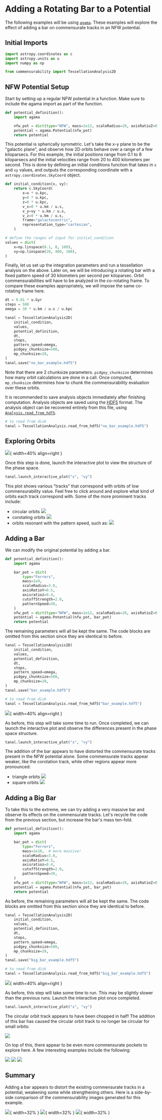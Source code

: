# Adding a Rotating Bar to a Potential

The following examples will be using [`agama`](https://github.com/GalacticDynamics-Oxford/Agama). These examples will explore the effect of adding a bar on commensurate tracks in an NFW potential.

## Initial Imports

```python
import astropy.coordinates as c
import astropy.units as u
import numpy as np

from commensurability import TessellationAnalysis2D
```

## NFW Potential Setup

Start by setting up a regular NFW potential in a function. Make sure to include the agama import as part of the function.

```python
def potential_definition():
    import agama

    nfw_pot = dict(type="NFW", mass=1e12, scaleRadius=20, axisRatioZ=0.8)
    potential = agama.Potential(nfw_pot)
    return potential
```

This potential is spherically symmetric. Let's take the x-y plane to be the "galactic plane", and observe how 2D orbits behave over a range of a few kiloparsecs. For this example, the initial positions range from 0.1 to 8 kiloparsecs and the initial velocities range from 20 to 400 kilometers per second. This is done by defining an initial conditions function that takes in `x` and `vy` values, and outputs the corresponding coordinate with a `astropy.coordinates.SkyCoord` object.

```python
def initial_condition(x, vy):
    return c.SkyCoord(
        x=x * u.kpc,
        y=0 * u.kpc,
        z=0 * u.kpc,
        v_x=0 * u.km / u.s,
        v_y=vy * u.km / u.s,
        v_z=0 * u.km / u.s,
        frame="galactocentric",
        representation_type="cartesian",
    )

# define the ranges of input for initial_condition
values = dict(
    x=np.linspace(0.1, 8, 100),
    vy=np.linspace(20, 400, 100),
)
```

Finally, let us set up the integration parameters and run a tessellation analysis on the above.
Later on, we will be introducing a rotating bar with a fixed pattern speed of 30 kilometers per second per kiloparsec.
Orbit commensurabilities will have to be analyzed in the co-rotating frame.
To compare these examples appropriately, we will impose the same co-rotating frame here.

```python
dt = 0.01 * u.Gyr
steps = 500
omega = 30 * u.km / u.s / u.kpc

tanal = TessellationAnalysis2D(
    initial_condition,
    values,
    potential_definition,
    dt,
    steps,
    pattern_speed=omega,
    pidgey_chunksize=500,
    mp_chunksize=20,
)
tanal.save("no_bar_example.hdf5")
```

Note that there are 2 chunksize parameters. `pidgey_chunksize` determines how many orbit calculations are done in a call. Once computed, `mp_chunksize` determines how to chunk the commensurability evaluation over these orbits.

It is recommended to save analysis objects immediately after finishing computation. Analysis objects are saved using the [HDF5](https://www.hdfgroup.org/solutions/hdf5/) format. The analysis object can be recovered entirely from this file, using [`Analysis.read_from_hdf5`](../../../reference/commensurability/analysis.md#commensurability.analysis.AnalysisBase.read_from_hdf5).

```python
# to read from disk
tanal = TessellationAnalysis.read_from_hdf5("no_bar_example.hdf5")
```

## Exploring Orbits

![](no_bar.PNG){ width=40% align=right }

Once this step is done, launch the interactive plot to view the structure of the phase space.

<!-- skip: next -->

```python
tanal.launch_interactive_plot("x", "vy")
```

This plot shows various "tracks" that correspond with orbits of low commensurability value. Feel free to click around and explore what kind of orbits each track correspond with. Some of the more prominent tracks include:

- circular orbits
![](track_circular.PNG)
- corotating orbits
![](track_corotation.PNG)
- orbits resonant with the pattern speed, such as:
![](track_cardioid.PNG)


## Adding a Bar

We can modify the original potential by adding a bar.

```python
def potential_definition():
    import agama

    bar_pot = dict(
        type="Ferrers",
        mass=1e9,
        scaleRadius=3.0,
        axisRatioY=0.5,
        axisratioz=0.4,
        cutoffStrength=2.0,
        patternSpeed=30,
    )
    nfw_pot = dict(type="NFW", mass=1e12, scaleRadius=20, axisRatioZ=0.8)
    potential = agama.Potential(nfw_pot, bar_pot)
    return potential
```

The remaining parameters will all be kept the same. The code blocks are omitted from this section since they are identical to before.

```python
tanal = TessellationAnalysis2D(
    initial_condition,
    values,
    potential_definition,
    dt,
    steps,
    pattern_speed=omega,
    pidgey_chunksize=500,
    mp_chunksize=20,
)
tanal.save("bar_example.hdf5")

# to read from disk
tanal = TessellationAnalysis.read_from_hdf5("bar_example.hdf5")
```

![](bar.PNG){ width=40% align=right }

As before, this step will take some time to run. Once completed, we can launch the interactive plot and observe the differences present in the phase space structure.

<!-- skip: next -->

```python
tanal.launch_interactive_plot("x", "vy")
```

The addition of the bar appears to have distorted the commensurate tracks present in the NFW potential alone. Some commensurate tracks appear weaker, like the corotation track, while other regions appear more pronounced:

- triangle orbits
![](track_triangle.PNG)
- square orbits
![](track_square.PNG)


## Adding a Big Bar

To take this to the extreme, we can try adding a very massive bar and observe its effects on the commensurate tracks. Let's recycle the code from the previous section, but increase the bar's mass ten-fold.

```python
def potential_definition():
    import agama

    bar_pot = dict(
        type="Ferrers",
        mass=1e10,  # more massive!
        scaleRadius=3.0,
        axisRatioY=0.5,
        axisratioz=0.4,
        cutoffStrength=2.0,
        patternSpeed=30,
    )
    nfw_pot = dict(type="NFW", mass=1e12, scaleRadius=20, axisRatioZ=0.8)
    potential = agama.Potential(nfw_pot, bar_pot)
    return potential
```

As before, the remaining parameters will all be kept the same. The code blocks are omitted from this section since they are identical to before.

```python
tanal = TessellationAnalysis2D(
    initial_condition,
    values,
    potential_definition,
    dt,
    steps,
    pattern_speed=omega,
    pidgey_chunksize=500,
    mp_chunksize=20,
)
tanal.save("big_bar_example.hdf5")

# to read from disk
tanal = TessellationAnalysis.read_from_hdf5("big_bar_example.hdf5")
```

![](big_bar.PNG){ width=40% align=right }

As before, this step will take some time to run. This may be slightly slower than the previous runs. Launch the interactive plot once completed.

<!-- skip: next -->

```python
tanal.launch_interactive_plot("x", "vy")
```

The circular orbit track appears to have been chopped in half! The addition of this bar has caused the circular orbit track to no longer be circular for small orbits:

![](track_eye.PNG)

On top of this, there appear to be even more commensurate pockets to explore here. A few interesting examples include the following:

![](track_loopy_triangles.PNG)
![](track_6clover.PNG)
![](track_star.PNG)

## Summary

Adding a bar appears to distort the existing commensurate tracks in a potential, weakening some while strengthening others.
Here is a side-by-side comparison of the commensurability images generated for this example.

![](no_bar.PNG){ width=32% }
![](bar.PNG){ width=32% }
![](big_bar.PNG){ width=32% }
